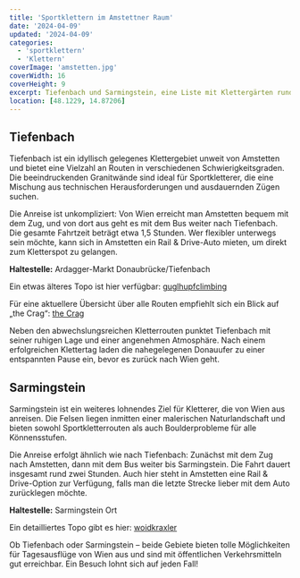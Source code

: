 ```yaml
---
title: 'Sportklettern im Amstettner Raum'
date: '2024-04-09'
updated: '2024-04-09'
categories:
  - 'sportklettern'
  - 'Klettern'
coverImage: 'amstetten.jpg'
coverWidth: 16
coverHeight: 9
excerpt: Tiefenbach und Sarmingstein, eine Liste mit Klettergärten rund um Amstetten
location: [48.1229, 14.87206]
---
```


## Tiefenbach

Tiefenbach ist ein idyllisch gelegenes Klettergebiet unweit von Amstetten und bietet eine Vielzahl an Routen in verschiedenen Schwierigkeitsgraden. Die beeindruckenden Granitwände sind ideal für Sportkletterer, die eine Mischung aus technischen Herausforderungen und ausdauernden Zügen suchen.

Die Anreise ist unkompliziert: Von Wien erreicht man Amstetten bequem mit dem Zug, und von dort aus geht es mit dem Bus weiter nach Tiefenbach. Die gesamte Fahrtzeit beträgt etwa 1,5 Stunden. Wer flexibler unterwegs sein möchte, kann sich in Amstetten ein Rail & Drive-Auto mieten, um direkt zum Kletterspot zu gelangen.

**Haltestelle:** Ardagger-Markt Donaubrücke/Tiefenbach

Ein etwas älteres Topo ist hier verfügbar: [guglhupfclimbing](https://guglhupfclimbing.at/download/m4f/tiefenbach.pdf)

Für eine aktuellere Übersicht über alle Routen empfiehlt sich ein Blick auf „the Crag“: [the Crag](https://www.thecrag.com/de/klettern/austria/wien-vienna-area/area/346959531)

Neben den abwechslungsreichen Kletterrouten punktet Tiefenbach mit seiner ruhigen Lage und einer angenehmen Atmosphäre. Nach einem erfolgreichen Klettertag laden die nahegelegenen Donauufer zu einer entspannten Pause ein, bevor es zurück nach Wien geht.

## Sarmingstein

Sarmingstein ist ein weiteres lohnendes Ziel für Kletterer, die von Wien aus anreisen. Die Felsen liegen inmitten einer malerischen Naturlandschaft und bieten sowohl Sportkletterrouten als auch Boulderprobleme für alle Könnensstufen.

Die Anreise erfolgt ähnlich wie nach Tiefenbach: Zunächst mit dem Zug nach Amstetten, dann mit dem Bus weiter bis Sarmingstein. Die Fahrt dauert insgesamt rund zwei Stunden. Auch hier steht in Amstetten eine Rail & Drive-Option zur Verfügung, falls man die letzte Strecke lieber mit dem Auto zurücklegen möchte.

**Haltestelle:** Sarmingstein Ort

Ein detailliertes Topo gibt es hier: [woidkraxler](https://woidkraxler.at/wp-content/uploads/2022/07/Gloxwald-Sarmingstein-2022.pdf)

Ob Tiefenbach oder Sarmingstein – beide Gebiete bieten tolle Möglichkeiten für Tagesausflüge von Wien aus und sind mit öffentlichen Verkehrsmitteln gut erreichbar. Ein Besuch lohnt sich auf jeden Fall!